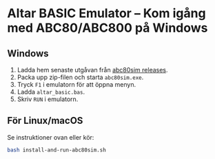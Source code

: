 # Altar BASIC Emulator – Kom igång med ABC80/ABC800 på Windows

## Windows

1. Ladda hem senaste utgåvan från [abc80sim releases](https://github.com/bztsrc/abc80sim/releases).
2. Packa upp zip-filen och starta `abc80sim.exe`.
3. Tryck `F1` i emulatorn för att öppna menyn.
4. Ladda `altar_basic.bas`.
5. Skriv `RUN` i emulatorn.

## För Linux/macOS

Se instruktioner ovan eller kör:
```bash
bash install-and-run-abc80sim.sh
```
